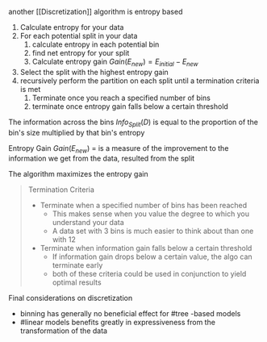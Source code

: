 another [[Discretization]] algorithm is entropy based

1. Calculate entropy for your data
2. For each potential split in your data
	1. calculate entropy in each potential bin
	2. find net entropy for your split
	3. Calculate entropy gain $Gain(E_{new})= E_{initial} - E_{new}$
3. Select the split with the highest entropy gain
4. recursively perform the partition on each split until a termination criteria is met
	1. Terminate once you reach a specified number of bins
	2. terminate once entropy gain falls below a certain threshold

The  information across the bins $Info_{Split}(D)$ is equal to the proportion of the bin's size multiplied by that bin's entropy 

Entropy Gain $Gain(E_{new})$ = is a measure of the improvement to the information we get from the data, resulted from the split

The algorithm maximizes the entropy gain

> Termination Criteria
> - Terminate when a specified number of bins has been reached
> 	- This makes sense when you value the degree to which you understand your data
> 	- A data set with 3 bins is much easier to think about than one with 12
> - Terminate when information gain falls below a certain threshold 
> 	- If information gain drops below a certain value, the algo can terminate early
> 	- both of these criteria could be used in conjunction to yield optimal results

Final considerations on discretization
- binning has generally no beneficial effect for #tree -based models
- #linear models benefits greatly in expressiveness from the transformation of the data
